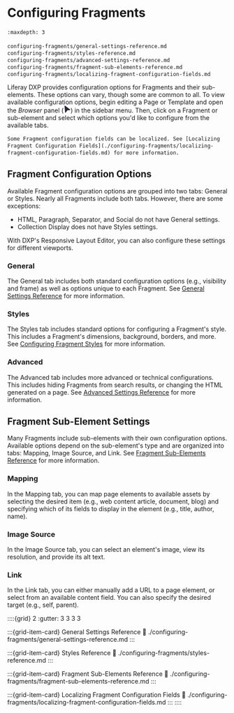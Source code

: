 # Configuring Fragments

```{toctree}
:maxdepth: 3

configuring-fragments/general-settings-reference.md
configuring-fragments/styles-reference.md
configuring-fragments/advanced-settings-reference.md
configuring-fragments/fragment-sub-elements-reference.md
configuring-fragments/localizing-fragment-configuration-fields.md
```

Liferay DXP provides configuration options for Fragments and their sub-elements. These options can vary, though some are common to all. To view available configuration options, begin editing a Page or Template and open the *Browser* panel (![Browser](../../../../images/icon-browser.png)) in the sidebar menu. Then, click on a Fragment or sub-element and select which options you'd like to configure from the available tabs.

```{note}
Some Fragment configuration fields can be localized. See [Localizing Fragment Configuration Fields](./configuring-fragments/localizing-fragment-configuration-fields.md) for more information.
```

## Fragment Configuration Options

Available Fragment configuration options are grouped into two tabs: General or Styles. Nearly all Fragments include both tabs. However, there are some exceptions:

* HTML, Paragraph, Separator, and Social do not have General settings.
* Collection Display does not have Styles settings.

With DXP's Responsive Layout Editor, you can also configure these settings for different viewports.

### General

The General tab includes both standard configuration options (e.g., visibility and frame) as well as options unique to each Fragment. See [General Settings Reference](./configuring-fragments/general-settings-reference.md) for more information.

### Styles

The Styles tab includes standard options for configuring a Fragment's style. This includes a Fragment's dimensions, background, borders, and more. See [Configuring Fragment Styles](./configuring-fragments/styles-reference.md) for more information.

### Advanced

The Advanced tab includes more advanced or technical configurations. This includes hiding Fragments from search results, or changing the HTML generated on a page. See [Advanced Settings Reference](./configuring-fragments/advanced-settings-reference.md) for more information.

## Fragment Sub-Element Settings

Many Fragments include sub-elements with their own configuration options. Available options depend on the sub-element's type and are organized into tabs: Mapping, Image Source, and Link. See [Fragment Sub-Elements Reference](./configuring-fragments/fragment-sub-elements-reference.md) for more information.

### Mapping

In the Mapping tab, you can map page elements to available assets by selecting the desired item (e.g., web content article, document, blog) and specifying which of its fields to display in the element (e.g., title, author, name).

### Image Source

In the Image Source tab, you can select an element's image, view its resolution, and provide its alt text.

### Link

In the Link tab, you can either manually add a URL to a page element, or select from an available content field. You can also specify the desired target (e.g., self, parent).

::::{grid} 2
:gutter: 3 3 3 3

:::{grid-item-card} General Settings Reference
:link: ./configuring-fragments/general-settings-reference.md
:::

:::{grid-item-card} Styles Reference
:link: ./configuring-fragments/styles-reference.md
:::

:::{grid-item-card} Fragment Sub-Elements Reference
:link: ./configuring-fragments/fragment-sub-elements-reference.md
:::

:::{grid-item-card} Localizing Fragment Configuration Fields
:link: ./configuring-fragments/localizing-fragment-configuration-fields.md
:::
::::
